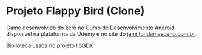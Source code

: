 # Projeto Flappy Bird (Clone)

Game desenvolvido do zero no Curso de [Desenvolvimento Android](https://www.udemy.com/course/curso-completo-do-desenvolvedor-android/) disponível na plataforma da Udemy e no site do [jamiltondamasceno.com.br](http://jamiltondamasceno.com.br/).

Biblioteca usada no projeto [libGDX](https://libgdx.badlogicgames.com/index.html)